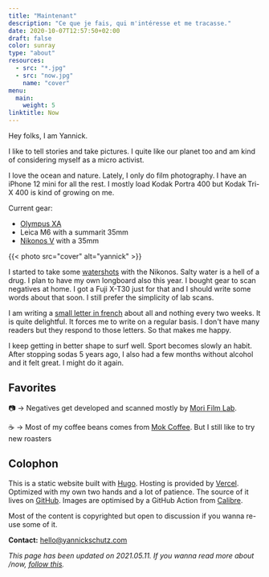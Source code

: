 ```yaml
---
title: "Maintenant"
description: "Ce que je fais, qui m'intéresse et me tracasse."
date: 2020-10-07T12:57:50+02:00
draft: false
color: sunray
type: "about"
resources:
  - src: "*.jpg"
  - src: "now.jpg"
    name: "cover"
menu:
  main:
    weight: 5
linktitle: Now
---
```

Hey folks, I am Yannick.

I like to tell stories and take pictures.
I quite like our planet too and am kind of considering myself as a micro activist.

I love the ocean and nature. Lately, I only do film photography. I have an iPhone 12 mini for all the rest. I mostly load Kodak Portra 400 but Kodak Tri-X 400 is kind of growing on me.

Current gear:
- [Olympus XA](/en/olympus-xa)
- Leica M6 with a summarit 35mm
- [Nikonos V](/en/nikonos-v) with a 35mm

{{< photo src="cover" alt="yannick" >}}

I started to take some [watershots](/en/nikonos-glaz) with the Nikonos. Salty water is a hell of a drug. I plan to have my own longboard also this year.
I bought gear to scan negatives at home. I got a Fuji X-T30 just for that and I should write some words about that soon. I still prefer the simplicity of lab scans.

I am writing a [small letter in french](/bonjour) about all and nothing every two weeks. It is quite delightful. It forces me to write on a regular basis. I don't have many readers but they respond to those letters. So that makes me happy.

I keep getting in better shape to surf well. Sport becomes slowly an habit. After stopping sodas 5 years ago, I also had a few months without alcohol and it felt great. I might do it again.

## Favorites

📷 → Negatives get developed and scanned mostly by [Mori Film Lab](https://morifilmlab.com).

☕️ → Most of my coffee beans comes from [Mok Coffee](https://mokcoffee.be). But I still like to try new roasters

## Colophon

This is a static website built with [Hugo](https://gohugo.io). Hosting is provided by [Vercel](https://vercel.co). Optimized with my own two hands and a lot of patience. The source of it lives on [GitHub](https://github.com/ys/bonjour). Images are optimised by a GitHub Action from [Calibre](https://calibreapp.com/blog/compress-images-in-prs).

Most of the content is copyrighted but open to discussion if you wanna re-use some of it.

**Contact:** [hello@yannickschutz.com](mailto://hello@yannickschutz.com)

*This page has been updated on 2021.05.11. If you wanna read more about /now, [follow this](https://nownownow.com/about).*

